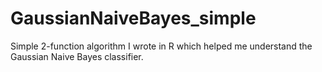 # GaussianNaiveBayes_simple



Simple 2-function algorithm I wrote in R which helped me understand the Gaussian Naive Bayes classifier. 
